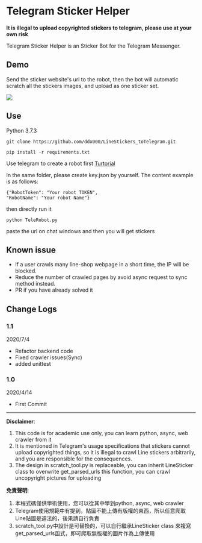 # Telegram Sticker Helper

**It is illegal to upload copyrighted stickers to telegram, please use at your own risk**

Telegram Sticker Helper is an Sticker Bot for the Telegram Messenger.   

## Demo
Send the sticker website's url to the robot, then the bot will automatic scratch all the stickers images, and upload as one sticker set.  

![](https://i.imgur.com/ob3Eqbe.png)

## Use

Python 3.7.3


```
git clone https://github.com/ddx000/LineStickers_toTelegram.git
```
```
pip install -r requirements.txt
```

Use telegram to create a robot first [Turtorial](https://medium.com/%E8%AA%A4%E9%97%96%E6%95%B8%E6%93%9A%E5%8F%A2%E6%9E%97%E7%9A%84%E5%95%86%E7%AE%A1%E4%BA%BAzino/telegram%E8%81%8A%E5%A4%A9%E6%A9%9F%E5%99%A8%E4%BA%BA%E8%B6%85%E8%A9%B3%E7%B4%B0%E6%87%B6%E4%BA%BA%E5%8C%85-%E5%95%86%E7%AE%A1%E4%BA%BA%E9%83%BD%E7%9C%8B%E5%BE%97%E6%87%82-%E9%99%84python%E7%A8%8B%E5%BC%8F%E7%A2%BC-1ec81a91ce48)  

In the same folder, please create key.json by yourself. The content example is as follows:

```
{"RobotToken": "Your robot TOKEN",
"RobotName": "Your robot Name"}
```
then directly run it
```
python TeleRobot.py
```
paste the url on chat windows and then you will get stickers

## Known issue
- If a user crawls many line-shop webpage in a short time, the IP will be blocked.
- Reduce the number of crawled pages by avoid async request to sync method instead.
- PR if you have already solved it

## Change Logs

### 1.1
2020/7/4  
- Refactor backend code
- Fixed crawler issues(Sync)  
- added unittest  
### 1.0
2020/4/14
- First Commit  

---


**Disclaimer**:
1. This code is for academic use only, you can learn python, async, web crawler from it
2. It is mentioned in Telegram's usage specifications that stickers cannot upload copyrighted things, so it is illegal to crawl Line stickers arbitrarily, and you are responsible for the consequences.
3. The design in scratch_tool.py is replaceable, you can inherit LineSticker class to overwrite get_parsed_urls this function, you can crawl uncopyright pictures for uploading

**免責聲明**:
1. 本程式碼僅供學術使用，您可以從其中學到python, async, web crawler
2. Telegram使用規範中有提到，貼圖不能上傳有版權的東西，所以任意爬取Line貼圖是違法的，後果請自行負責
3. scratch_tool.py中設計是可替換的，可以自行繼承LineSticker class 來複寫 get_parsed_urls函式，即可爬取無版權的圖片作為上傳使用

